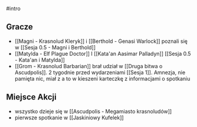 #intro
## Gracze
* [[Magni - Krasnolud Kleryk]] i [[Berthold - Genasi Warlock]] poznali się w [[Sesja 0.5 - Magni i Berthold]]
* [[Matylda - Elf Plague Doctor]] I [[Kata'an Aasimar Palladyn]] [[Sesja 0.5 - Kata'an i Matylda]]
* [[Grom - Krasnolud Barbarian]] brał udział w [[Druga bitwa o Ascudpolis]]. 2 tygodnie przed wydarzeniami [[Sesja 1]]. Amnezja, nie pamięta nic, miał z a to w kieszeni karteczkę z informacjami o spotkaniu 
## Miejsce Akcji
* wszystko dzieje się w [[Ascudpolis - Megamiasto krasnoludów]]
* pierwsze spotkanie w [[Jaskiniowy Kufelek]]